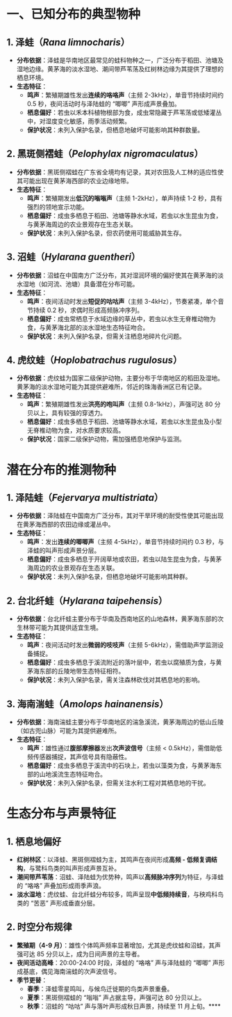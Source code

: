 # 一、已知分布的典型物种
## 1. 泽蛙（_Rana limnocharis_）
- **分布依据**：泽蛙是华南地区最常见的蛙科物种之一，广泛分布于稻田、池塘及湿地边缘。黄茅海的淡水湿地、潮间带芦苇荡及红树林边缘为其提供了理想的栖息环境。
- **生态特征**：
    - **鸣声**：繁殖期雄性发出**连续的咯咯声**（主频 2-3kHz），单音节持续时间约 0.5 秒，夜间活动时与泽陆蛙的 “唧唧” 声形成声景叠加。
    - **栖息偏好**：若虫以禾本科植物根部为食，成虫常隐藏于芦苇荡或低矮灌丛中，对湿度变化敏感，雨季活动频繁。
    - **保护状况**：未列入保护名录，但栖息地破坏可能影响其种群数量。
## 2. 黑斑侧褶蛙（_Pelophylax nigromaculatus_）
- **分布依据**：黑斑侧褶蛙在广东省全境均有记录，其对农田及人工林的适应性使其可能出现在黄茅海西部的农业边缘地带。
- **生态特征**：
    - **鸣声**：繁殖期发出**低沉的嗡嗡声**（主频 1-2kHz），单声持续 1-2 秒，具有强烈的领地宣示功能。
    - **栖息偏好**：成虫多栖息于稻田、池塘等静水水域，若虫以水生昆虫为食，与黄茅海周边的农业景观存在生态关联。
    - **保护状况**：未列入保护名录，但农药使用可能威胁其生存。
## 3. 沼蛙（_Hylarana guentheri_）
- **分布依据**：沼蛙在中国南方广泛分布，其对湿润环境的偏好使其在黄茅海的淡水湿地（如河流、池塘）具备潜在分布可能。
- **生态特征**：
    - **鸣声**：夜间活动时发出**短促的咕咕声**（主频 3-4kHz），节奏紧凑，单个音节持续 0.2 秒，求偶时形成高频脉冲序列。
    - **栖息偏好**：成虫常栖息于水域边缘的草丛中，若虫以水生无脊椎动物为食，与黄茅海北部的淡水湿地生态特征吻合。
    - **保护状况**：未列入保护名录，但需关注栖息地碎片化问题。
## 4. 虎纹蛙（_Hoplobatrachus rugulosus_）
- **分布依据**：虎纹蛙为国家二级保护动物，主要分布于华南地区的稻田及湿地。黄茅海的淡水湿地可能为其提供避难所，邻近的珠海香洲区已有记录。
- **生态特征**：
    - **鸣声**：繁殖期雄性发出**洪亮的咆叫声**（主频 0.8-1kHz），声强可达 80 分贝以上，具有较强的穿透力。
    - **栖息偏好**：成虫多栖息于稻田、池塘等静水水域，若虫以水生昆虫及小型无脊椎动物为食，对水质要求较高。
    - **保护状况**：国家二级保护动物，需加强栖息地保护与监测。
# 潜在分布的推测物种
## 1. 泽陆蛙（_Fejervarya multistriata_）
- **分布依据**：泽陆蛙在中国南方广泛分布，其对干旱环境的耐受性使其可能出现在黄茅海西部的农田边缘或灌丛中。
- **生态特征**：
    - **鸣声**：发出**连续的唧唧声**（主频 4-5kHz），单音节持续时间约 0.3 秒，与泽蛙的叫声形成声景分层。
    - **栖息偏好**：成虫多栖息于开阔草地或农田，若虫以陆生昆虫为食，与黄茅海周边的农业景观存在生态关联。
    - **保护状况**：未列入保护名录，但栖息地破坏可能影响其种群。
## 2. 台北纤蛙（_Hylarana taipehensis_）
- **分布依据**：台北纤蛙主要分布于华南及西南地区的山地森林，黄茅海东部的次生林带可能为其提供适宜生境。
- **生态特征**：
    - **鸣声**：夜间活动时发出**微弱的吱吱声**（主频 5-6kHz），需借助声学监测设备捕捉。
    - **栖息偏好**：成虫多栖息于溪流附近的落叶层中，若虫以腐殖质为食，与黄茅海东部的丘陵地带生态特征相符。
    - **保护状况**：未列入保护名录，需关注森林砍伐对其栖息地的影响。
## 3. 海南湍蛙（_Amolops hainanensis_）
- **分布依据**：海南湍蛙主要分布于华南地区的湍急溪流，黄茅海周边的低山丘陵（如古兜山脉）可能为其提供避难所。
- **生态特征**：
    - **鸣声**：雄性通过**腹部摩擦器**发出**次声波信号**（主频 < 0.5kHz），需借助低频传感器捕捉，其声信号具有隐蔽性。
    - **栖息偏好**：成虫多栖息于溪流中的石块上，若虫以藻类为食，与黄茅海东部的山地溪流生态特征吻合。
    - **保护状况**：未列入保护名录，但需关注水利工程对其栖息地的干扰。
# 生态分布与声景特征
## 1. 栖息地偏好
- **红树林区**：以泽蛙、黑斑侧褶蛙为主，其鸣声在夜间形成**高频 - 低频复调结构**，与鹭科鸟类的叫声形成声景互补。
- **潮间带芦苇荡**：沼蛙、泽陆蛙为优势种，鸣声以**高频脉冲序列**为特征，与泽蛙的 “咯咯” 声叠加形成雨季声浪。
- **淡水湿地**：虎纹蛙、台北纤蛙分布较多，鸣声呈现**中低频持续音**，与秧鸡科鸟类的 “苦恶” 声形成垂直分层。
## 2. 时空分布规律
- **繁殖期（4-9 月）**：雄性个体鸣声频率显著增加，尤其是虎纹蛙和沼蛙，其声强可达 85 分贝以上，成为日间声景的主导者。
- **夜间活动高峰**：20:00-24:00 时段，泽蛙的 “咯咯” 声与泽陆蛙的 “唧唧” 声形成基底，偶见海南湍蛙的次声波信号。
- **季节更替**：
    - **春季**：泽蛙零星鸣叫，与候鸟迁徙期的鸟类声景重叠。
    - **夏季**：黑斑侧褶蛙的 “嗡嗡” 声占据主导，声强可达 80 分贝以上。
    - **秋季**：沼蛙的 “咕咕” 声与落叶声形成秋日声景，持续至 11 月上旬。****